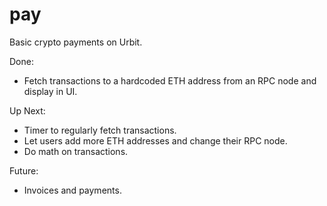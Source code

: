 # pay

Basic crypto payments on Urbit.

Done:

- Fetch transactions to a hardcoded ETH address from an RPC node and display in UI.

Up Next:

- Timer to regularly fetch transactions.
- Let users add more ETH addresses and change their RPC node.
- Do math on transactions.

Future:

- Invoices and payments.